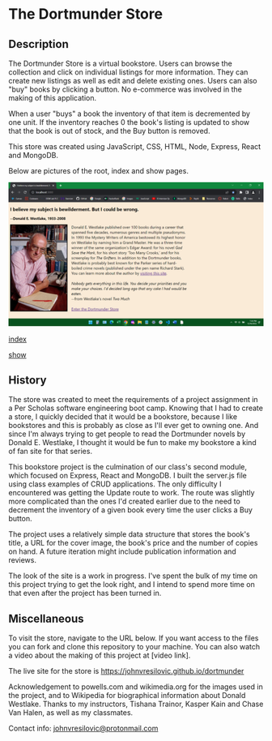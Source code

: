 # The Dortmunder Store

## Description
The Dortmunder Store is a virtual bookstore.  Users can browse the collection and click on individual listings for more information.  They can create new listings as well as edit and delete existing ones.  Users can also "buy" books by clicking a button.  No e-commerce was involved in the making of this application.

When a user "buys" a book the inventory of that item is decremented by one unit.  If the inventory reaches 0 the book's listing is updated to show that the book is out of stock, and the Buy button is removed.

This store was created using JavaScript, CSS, HTML, Node, Express, React and MongoDB.  

Below are pictures of the root, index and show pages.

![root](./public/root.png)

[index](./public/index.png)

[show](./public/show.png)

## History
The store was created to meet the requirements of a project assignment in a Per Scholas software engineering boot camp.  Knowing that I had to create a store, I quickly decided that it would be a bookstore, because I like bookstores and this is probably as close as I'll ever get to owning one.  And since I'm always trying to get people to read the Dortmunder novels by Donald E. Westlake, I thought it would be fun to make my bookstore a kind of fan site for that series.

This bookstore project is the culmination of our class's second module, which focused on Express, React and MongoDB.  I built the server.js file using class examples of CRUD applications.  The only difficulty I encountered was getting the Update route to work.  The route was slightly more complicated than the ones I'd created earlier due to the need to decrement the inventory of a given book every time the user clicks a Buy button.

The project uses a relatively simple data structure that stores the book's title, a URL for the cover image, the book's price and the number of copies on hand.  A future iteration might include publication information and reviews.

The look of the site is a work in progress.  I've spent the bulk of my time on this project trying to get the look right, and I intend to spend more time on that even after the project has been turned in.  

## Miscellaneous
To visit the store, navigate to the URL below.  If you want access to the files you can fork and clone this repository to your machine.  You can also watch a video about the making of this project at [video link].

The live site for the store is https://johnvresilovic.github.io/dortmunder

Acknowledgement to powells.com and wikimedia.org for the images used in the project, and to Wikipedia for biographical information about Donald Westlake.  Thanks to my instructors, Tishana Trainor, Kasper Kain and Chase Van Halen, as well as my classmates.

Contact info: johnvresilovic@protonmail.com
